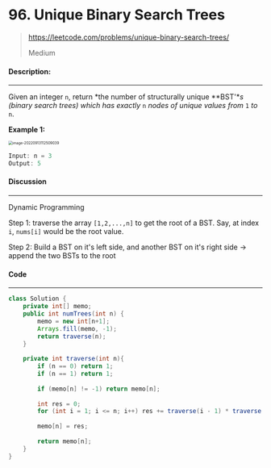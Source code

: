 # 96. Unique Binary Search Trees

> https://leetcode.com/problems/unique-binary-search-trees/
>
> Medium

#### Description:

---

Given an integer `n`, return *the number of structurally unique **BST'**s (binary search trees) which has exactly* `n` *nodes of unique values from* `1` *to* `n`.

**Example 1:**

<img src="/Users/ou/Library/Application Support/typora-user-images/image-20220913112509039.png" alt="image-20220913112509039" style="zoom:50%;" />

```Java
Input: n = 3
Output: 5
```

#### Discussion

---

Dynamic Programming

Step 1: traverse the array `[1,2,...,n]` to get the root of a BST. Say, at index `i`, `nums[i]` would be the root value.

Step 2: Build a BST on it's left side, and another BST on it's right side -> append the two BSTs to the root



#### Code

----

```Java
class Solution {
    private int[] memo;
    public int numTrees(int n) {
        memo = new int[n+1];
        Arrays.fill(memo, -1);
        return traverse(n);
    }
    
    private int traverse(int n){
        if (n == 0) return 1;
        if (n == 1) return 1;
        
        if (memo[n] != -1) return memo[n];
        
        int res = 0;
        for (int i = 1; i <= n; i++) res += traverse(i - 1) * traverse(n - i);
        
        memo[n] = res;
        
        return memo[n];
    }
}
```

